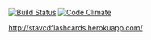  [![Build Status](https://travis-ci.org/stavcd/flashcards.svg?branch=seven-task)](https://travis-ci.org/stavcd/flashcards)
 [![Code Climate](https://codeclimate.com/repos/5564765969568009c9001f47/badges/7768b25e09efa4ff3826/gpa.svg)](https://codeclimate.com/repos/5564765969568009c9001f47/feed)
 
 http://stavcdflashcards.herokuapp.com/